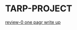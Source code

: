 # TARP-PROJECT

[review-0 one pagr write up](https://docs.google.com/document/d/1EE9VyZ8h-0N43R6epg_Cj3dEIC9eGgyMqADvyqybB2s/edit?usp=sharing)
